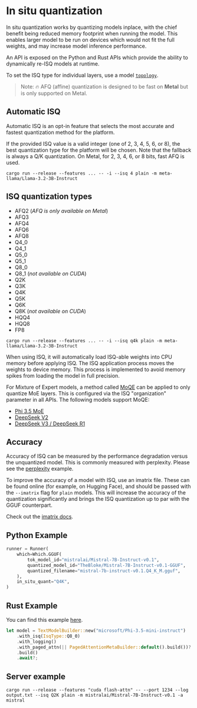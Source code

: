 # In situ quantization

In situ quantization works by quantizing models inplace, with the chief benefit being reduced memory footprint when running the model. This enables larger model to be run on devices which would not fit the full weights, and may increase model inference performance.

An API is exposed on the Python and Rust APIs which provide the ability to dynamically re-ISQ models at runtime.

To set the ISQ type for individual layers, use a model [`topology`](TOPOLOGY.md).

> Note: 🔥 AFQ (affine) quantization is designed to be fast on **Metal** but is only supported on Metal.

## Automatic ISQ
Automatic ISQ is an opt-in feature that selects the most accurate and fastest quantization method for the platform.

If the provided ISQ value is a valid integer (one of 2, 3, 4, 5, 6, or 8), the best quantization type for the platform will be chosen.
Note that the fallback is always a Q/K quantization. On Metal, for 2, 3, 4, 6, or 8 bits, fast AFQ is used.

```
cargo run --release --features ... -- -i --isq 4 plain -m meta-llama/Llama-3.2-3B-Instruct
```

## ISQ quantization types
- AFQ2 (*AFQ is only available on Metal*)
- AFQ3
- AFQ4
- AFQ6
- AFQ8
- Q4_0
- Q4_1
- Q5_0
- Q5_1
- Q8_0
- Q8_1 (*not available on CUDA*)
- Q2K
- Q3K
- Q4K
- Q5K
- Q6K
- Q8K  (*not available on CUDA*)
- HQQ4
- HQQ8
- FP8

```
cargo run --release --features ... -- -i --isq q4k plain -m meta-llama/Llama-3.2-3B-Instruct
```

When using ISQ, it will automatically load ISQ-able weights into CPU memory before applying ISQ. The ISQ application process moves the weights to device memory. This process is implemented to avoid memory spikes from loading the model in full precision.

For Mixture of Expert models, a method called [MoQE](https://arxiv.org/abs/2310.02410) can be applied to only quantize MoE layers. This is configured via the ISQ "organization" parameter in all APIs. The following models support MoQE:
- [Phi 3.5 MoE](PHI3.5MOE.md)
- [DeepSeek V2](DEEPSEEKV2.md)
- [DeepSeek V3 / DeepSeek R1](DEEPSEEKV3.md)

## Accuracy

Accuracy of ISQ can be measured by the performance degradation versus the unquantized model.
This is commonly measured with perplexity. Please see the [perplexity](../mistralrs/examples/perplexity/README.md) example.

To improve the accuracy of a model with ISQ, use an imatrix file. These can be found online (for example, on Hugging Face), and should be passed with the `--imatrix` flag for `plain` models. This will increase the accuracy of the quantization significantly and brings the ISQ quantization up to par with the GGUF counterpart.

Check out the [imatrix docs](IMATRIX.md).

## Python Example
```python
runner = Runner(
    which=Which.GGUF(
        tok_model_id="mistralai/Mistral-7B-Instruct-v0.1",
        quantized_model_id="TheBloke/Mistral-7B-Instruct-v0.1-GGUF",
        quantized_filename="mistral-7b-instruct-v0.1.Q4_K_M.gguf",
    ),
    in_situ_quant="Q4K",
)
```

## Rust Example
You can find this example [here](../mistralrs/examples/isq/main.rs).

```rust
let model = TextModelBuilder::new("microsoft/Phi-3.5-mini-instruct")
    .with_isq(IsqType::Q8_0)
    .with_logging()
    .with_paged_attn(|| PagedAttentionMetaBuilder::default().build())?
    .build()
    .await?;
```

## Server example
```
cargo run --release --features "cuda flash-attn" -- --port 1234 --log output.txt --isq Q2K plain -m mistralai/Mistral-7B-Instruct-v0.1 -a mistral
```
